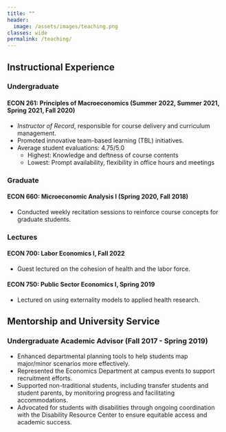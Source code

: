 ```yaml
---
title: ""
header:
  image: /assets/images/teaching.png
classes: wide
permalink: /teaching/
---
```


## Instructional Experience

### Undergraduate 

#### ECON 261: Principles of Macroeconomics (Summer 2022, Summer 2021, Spring 2021, Fall 2020) 
- *Instructor of Record*, responsible for course delivery and curriculum management.
- Promoted innovative team-based learning (TBL) initiatives.
- Average student evaluations: 4.75/5.0
    - Highest: Knowledge and deftness of course contents
    - Lowest: Prompt availability, flexibility in office hours and meetings 


### Graduate 


#### ECON 660: Microeconomic Analysis I (Spring 2020, Fall 2018)
- Conducted weekly recitation sessions to reinforce course concepts for graduate students.


### Lectures

#### ECON 700: Labor Economics I, Fall 2022
- Guest lectured on the cohesion of health and the labor force.
#### ECON 750: Public Sector Economics I, Spring 2019
- Lectured on using externality models to applied health research.


## Mentorship and University Service
### Undergraduate Academic Advisor (Fall 2017 - Spring 2019)
- Enhanced departmental planning tools to help students map major/minor scenarios more effectively.
- Represented the Economics Department at campus events to support recruitment efforts.
- Supported non-traditional students, including transfer students and student parents, by monitoring progress and facilitating accommodations.
- Advocated for students with disabilities through ongoing coordination with the Disability Resource Center to ensure equitable access and academic success.






